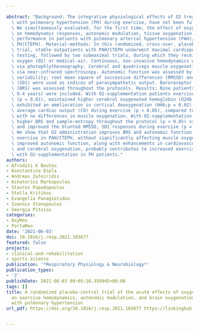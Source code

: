 ---
abstract: "Background: The integrative physiological effects of O2 treatment on patients\
  \ with pulmonary hypertension (PH) during exercise, have not been fully investigated.\
  \ We simultaneously evaluated, for the first time, the effect of oxygen supplementation\
  \ on hemodynamic responses, autonomic modulation, tissue oxygenation, and exercise\
  \ performance in patients with pulmonary arterial hypertension (PAH)/Chronic Thromboembolic\
  \ PH(CTEPH). Material-methods: In this randomized, cross-over, placebo-controlled\
  \ trial, stable outpatients with PAH/CTEPH underwent maximal cardiopulmonary exercise\
  \ testing, followed by two submaximal trials, during which they received supplementary\
  \ oxygen (O2) or medical-air. Continuous, non-invasive hemodynamics were monitored\
  \ via photophlythesmography. Cerebral and quadriceps muscle oxygenation were recorded\
  \ via near-infrared spectroscopy. Autonomic function was assessed by heart rate\
  \ variability; root mean square of successive differences (RMSSD) and standard-deviation-Poincare-plot\
  \ (SD1) were used as indices of parasympathetic output. Baroreceptor sensitivity\
  \ (BRS) was assessed throughout the protocols. Results: Nine patients (51.4 \xB1\
  \ 9.4 years) were included. With O2-supplementation patients exercised for longer\
  \ (p = 0.01), maintained higher cerebral oxygenated hemoglobin (O2Hb;p = 0.02) levels,\
  \ exhibited an amelioration in cortical deoxygenation (HHb;p = 0.02), and had higher\
  \ average cardiac output (CO) during exercise (p < 0.05), compared to medical air;\
  \ with no differences in muscle oxygenation. With O2-supplementation patients exhibited\
  \ higher BRS and sample-entropy throughout the protocol (p < 0.05) vs. medical air,\
  \ and improved the blunted RMSSD, SD1 responses during exercise (p = 0.024). Conclusion:\
  \ We show that O2 administration improves BRS and autonomic function during submaximal\
  \ exercise in PAH/CTEPH, without significantly affecting muscle oxygenation. The\
  \ improved autonomic function, along with enhancements in cardiovascular function\
  \ and cerebral oxygenation, probably contributes to increased exercise tolerance\
  \ with O2-supplementation in PH patients."
authors:
- Afroditi K Boutou
- Konstantina Dipla
- Andreas Zafeiridis
- Aikaterini Markopoulou
- Stavros Papadopoulos
- Stella Kritikou
- Evangelia Panagiotidou
- Ioannis Stanopoulos
- Georgia Pitsiou
categories:
- OxyMon
- PortaMon
date: '2021-06-03'
doi: 10.1016/j.resp.2021.103677
featured: false
projects:
- clinical-and-rehabilitation
- sports-science
publication: '*Respiratory Physiology & Neurobiology*'
publication_types:
- '2'
publishDate: 2021-06-03 09:05:16.359945+00:00
tags: []
title: A randomized placebo-control trial of the acute effects of oxygen supplementation
  on exercise hemodynamics, autonomic modulation, and brain oxygenation in patients
  with pulmonary hypertension
url_pdf: https://doi.org/10.1016/j.resp.2021.103677 https://linkinghub.elsevier.com/retrieve/pii/S1569904821000628

---
